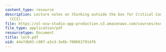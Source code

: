 ```yaml
---
content_type: resource
description: Lecture notes on thinking outside the box for Critical Contemporary Issues
  (CCI).
file: https://ol-ocw-studio-app-production.s3.amazonaws.com/courses/esd-04j-frameworks-and-models-in-engineering-systems-engineering-system-design-spring-2007/44e7db03c98fa3cd3e6b7086617914f6_lec9.pdf
file_type: application/pdf
resourcetype: Document
title: lec9.pdf
uid: 44e7db03-c98f-a3cd-3e6b-7086617914f6
---
```

